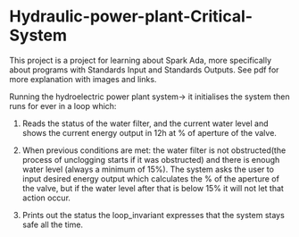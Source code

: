 # Hydraulic-power-plant-Critical-System
This project is a project for learning about Spark Ada, more specifically about programs with Standards Input and Standards Outputs. See pdf for more explanation with images and links.

Running the hydroelectric power plant system-> it initialises the system then runs for ever in a loop which:

1) Reads the status of the water filter, and the current water level and shows the current energy output in 12h at % of aperture of the valve.

2) When previous conditions are met: the water filter is not obstructed(the process of unclogging starts if it was obstructed) and there is enough water level (always a minimum of 15%). The system asks the user to input desired energy output which calculates the % of the aperture of the valve, but if the water level after that is below 15% it will not let that action occur.

3) Prints out the status the loop_invariant expresses that the system stays safe all the time.
